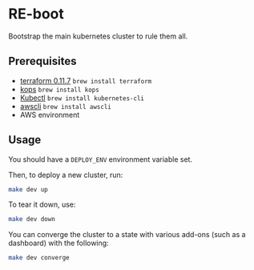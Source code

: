 # RE-boot

Bootstrap the main kubernetes cluster to rule them all.

## Prerequisites

- [terraform 0.11.7](https://releases.hashicorp.com/terraform/0.11.7/terraform_0.11.7_darwin_amd64.zip) `brew install terraform`
- [kops](https://github.com/kubernetes/kops/releases/download/1.9.2/kops-darwin-amd64) `brew install kops`
- [Kubectl](https://kubernetes.io/docs/tasks/tools/install-kubectl/#install-kubectl) `brew install kubernetes-cli`
- [awscli](https://aws.amazon.com/cli/) `brew install awscli`
- AWS environment

## Usage

You should have a `DEPLOY_ENV` environment variable set.

Then, to deploy a new cluster, run:

```sh
make dev up
```

To tear it down, use:

```sh
make dev down
```

You can converge the cluster to a state with various add-ons (such as a
dashboard) with the following:

```sh
make dev converge
```
